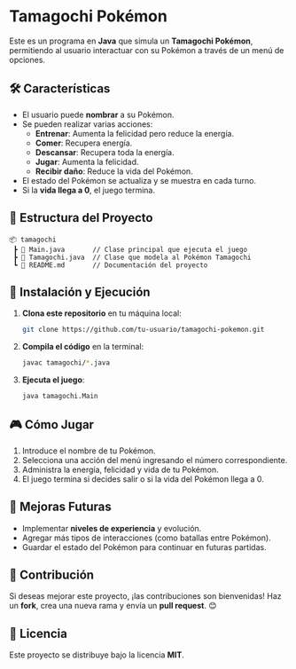 # Tamagochi Pokémon

Este es un programa en **Java** que simula un **Tamagochi Pokémon**, permitiendo al usuario interactuar con su Pokémon a través de un menú de opciones.

## 🛠 Características
- El usuario puede **nombrar** a su Pokémon.
- Se pueden realizar varias acciones:
  - **Entrenar**: Aumenta la felicidad pero reduce la energía.
  - **Comer**: Recupera energía.
  - **Descansar**: Recupera toda la energía.
  - **Jugar**: Aumenta la felicidad.
  - **Recibir daño**: Reduce la vida del Pokémon.
- El estado del Pokémon se actualiza y se muestra en cada turno.
- Si la **vida llega a 0**, el juego termina.

## 📂 Estructura del Proyecto
```
📦 tamagochi
 ┣ 📜 Main.java       // Clase principal que ejecuta el juego
 ┣ 📜 Tamagochi.java  // Clase que modela al Pokémon Tamagochi
 ┗ 📜 README.md       // Documentación del proyecto
```

## 🚀 Instalación y Ejecución
1. **Clona este repositorio** en tu máquina local:
   ```sh
   git clone https://github.com/tu-usuario/tamagochi-pokemon.git
   ```
2. **Compila el código** en la terminal:
   ```sh
   javac tamagochi/*.java
   ```
3. **Ejecuta el juego**:
   ```sh
   java tamagochi.Main
   ```

## 🎮 Cómo Jugar
1. Introduce el nombre de tu Pokémon.
2. Selecciona una acción del menú ingresando el número correspondiente.
3. Administra la energía, felicidad y vida de tu Pokémon.
4. El juego termina si decides salir o si la vida del Pokémon llega a 0.

## 📌 Mejoras Futuras
- Implementar **niveles de experiencia** y evolución.
- Agregar más tipos de interacciones (como batallas entre Pokémon).
- Guardar el estado del Pokémon para continuar en futuras partidas.

## 🤝 Contribución
Si deseas mejorar este proyecto, ¡las contribuciones son bienvenidas! Haz un **fork**, crea una nueva rama y envía un **pull request**. 😊

## 📜 Licencia
Este proyecto se distribuye bajo la licencia **MIT**.
